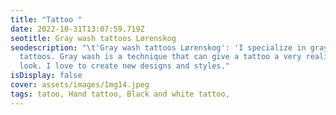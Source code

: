```yaml
---
title: "Tattoo "
date: 2022-10-31T13:07:59.719Z
seotitle: Gray wash tattoos Lørenskog
seodescription: "\t'Gray wash tattoos Lørenskog': 'I specialize in gray wash
  tattoos. Gray wash is a technique that can give a tattoo a very realistic
  look. I love to create new designs and styles."
isDisplay: false
cover: assets/images/1mg14.jpeg
tags: tatoo, Hand tattoo, Black and white tattoo,
---
```


